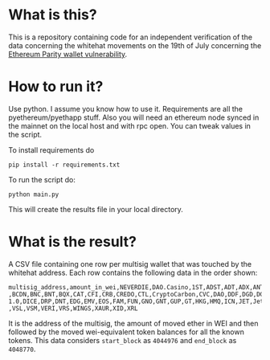 # What is this?

This is a repository containing code for an independent verification of the data concerning the whitehat movements on the 19th of July concerning the [Ethereum Parity wallet vulnerability](https://www.reddit.com/r/ethereum/comments/6obofq/a_modified_version_of_a_common_multisig_had_a/).

# How to run it?

Use python. I assume you know how to use it. Requirements are all the pyethereum/pyethapp stuff. Also you will need an ethereum node synced in the mainnet on the local host and with rpc open. You can tweak values in the script.

To install requirements do

`pip install -r requirements.txt`

To run the script do:

`python main.py`

This will create the results file in your local directory.

# What is the result?

A CSV file containing one row per multisig wallet that was touched by the whitehat address. Each row contains the following data in the order shown:
```
multisig_address,amount_in_wei,NEVERDIE,DAO.Casino,1ST,ADST,ADT,ADX,ANT,ARC,BAT,BeerCoin  ,BCDN,BNC,BNT,BQX,CAT,CFI,CRB,CREDO,CTL,CryptoCarbon,CVC,DAO,DDF,DGD,DGX 1.0,DICE,DRP,DNT,EDG,EMV,EOS,FAM,FUN,GNO,GNT,GUP,GT,HKG,HMQ,ICN,JET,JetCoins,LUN,MCAP,MCO,MGO,MDA,MIT,MKR,MLN,MNE,MSP,MTL,MYST,NET,NMR,NxC,OAX,OMG,PAY,PLBT,PTOY,PLU,QAU,QRL,REP,RLC,RLT,ROUND,SGEL,SGT,SHIT,SKIN,SKO1,SNGLS,SNM,SNT,SRC,STORJ,SWT,SNC,TaaS,TFL,TIME,TIX,TKN,TRST,Unicorn  ,VSL,VSM,VERI,VRS,WINGS,XAUR,XID,XRL
```

It is the address of the multisig, the amount of moved ether in WEI and then followed by the moved wei-equivalent token balances for all the known tokens. This data considers `start_block` as `4044976` and `end_block` as `4048770`.
